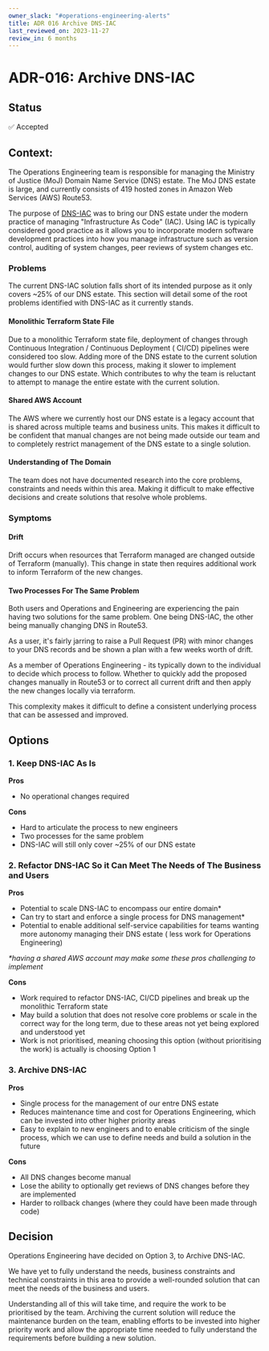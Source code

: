 ```yaml
---
owner_slack: "#operations-engineering-alerts"
title: ADR 016 Archive DNS-IAC
last_reviewed_on: 2023-11-27
review_in: 6 months
---
```


# ADR-016: Archive DNS-IAC

## Status

✅ Accepted

## Context:

The Operations Engineering team is responsible for managing the Ministry of Justice (MoJ) Domain Name Service (DNS)
estate. The MoJ DNS estate is large, and currently consists of 419 hosted zones in Amazon Web Services (AWS) Route53.

The purpose of [DNS-IAC](https://github.com/ministryofjustice/dns-iac) was to bring our DNS estate under the modern
practice of managing "Infrastructure As Code" (IAC). Using IAC is typically considered good practice as it allows you to
incorporate modern software development practices into how you manage infrastructure such as version control, auditing
of system changes, peer reviews of system changes etc.

### Problems

The current DNS-IAC solution falls short of its intended purpose as it only covers ~25% of our DNS estate. This section
will detail some of the root problems identified with DNS-IAC as it currently stands.

#### Monolithic Terraform State File

Due to a monolithic Terraform state file, deployment of changes through Continuous Integration / Continuous Deployment (
CI/CD) pipelines were considered too slow. Adding more of the DNS estate to the current solution would further slow down
this process, making it slower to implement changes to our DNS estate. Which contributes to why the team is
reluctant to attempt to manage the entire estate with the current solution.

#### Shared AWS Account

The AWS where we currently host our DNS estate is a legacy account that is shared across multiple teams and business
units. This makes it difficult to be confident that manual changes are not being made outside our team and to completely
restrict management of the DNS estate to a single solution.

#### Understanding of The Domain

The team does not have documented research into the core problems, constraints and needs within this area. Making it
difficult to make effective decisions and create solutions that resolve whole problems.

### Symptoms

#### Drift

Drift occurs when resources that Terraform managed are changed outside of Terraform (manually). This change in state
then requires additional work to inform Terraform of the new changes.

#### Two Processes For The Same Problem

Both users and Operations and Engineering are experiencing the pain having two solutions for the same problem. One being
DNS-IAC, the other being manually changing DNS in Route53.

As a user, it's fairly jarring to raise a Pull Request (PR) with minor changes to your DNS records and be shown a plan
with a few weeks worth of drift.

As a member of Operations Engineering - its typically down to the individual to decide which process to follow. Whether
to quickly add the proposed changes manually in Route53 or to correct all current drift and then apply the new changes
locally via terraform.

This complexity makes it difficult to define a consistent underlying process that can be
assessed and improved.

## Options

### 1. Keep DNS-IAC As Is

**Pros**

- No operational changes required

**Cons**

- Hard to articulate the process to new engineers
- Two processes for the same problem
- DNS-IAC will still only cover ~25% of our DNS estate

### 2. Refactor DNS-IAC So it Can Meet The Needs of The Business and Users

**Pros**

- Potential to scale DNS-IAC to encompass our entire domain*
- Can try to start and enforce a single process for DNS management*
- Potential to enable additional self-service capabilities for teams wanting more autonomy managing their DNS estate (
  less work for Operations Engineering)

_*having a shared AWS account may make some these pros challenging to implement_

**Cons**

- Work required to refactor DNS-IAC, CI/CD pipelines and break up the monolithic Terraform state
- May build a solution that does not resolve core problems or scale in the correct way for the long term, due to these
  areas not yet being explored and understood yet
- Work is not prioritised, meaning choosing this option (without prioritising the work) is actually is choosing Option 1

### 3. Archive DNS-IAC

**Pros**

- Single process for the management of our entre DNS estate
- Reduces maintenance time and cost for Operations Engineering, which can be invested into other higher priority areas
- Easy to explain to new engineers and to enable criticism of the single process, which we can use to define needs and
  build a solution in the future

**Cons**

- All DNS changes become manual
- Lose the ability to optionally get reviews of DNS changes before they are implemented
- Harder to rollback changes (where they could have been made through code)

## Decision

Operations Engineering have decided on Option 3, to Archive DNS-IAC.

We have yet to fully understand the needs, business constraints and technical constraints in this area to provide a
well-rounded solution that can meet the needs of the business and users.

Understanding all of this will take time, and require the work to be prioritised by the team. Archiving the current
solution will reduce the maintenance burden on the team, enabling efforts to be invested into higher priority work and
allow the appropriate time needed to fully understand the requirements before building a new solution.
